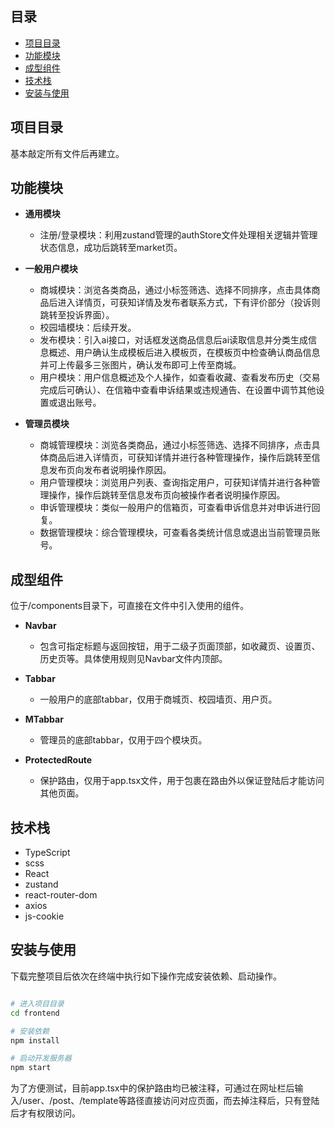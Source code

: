   ## 目录  
 
- [项目目录](#项目目录)  
- [功能模块](#功能模块)
- [成型组件](#成型组件)
- [技术栈](#技术栈)  
- [安装与使用](#安装与使用)  

## 项目目录

基本敲定所有文件后再建立。

## 功能模块  

- **通用模块**

  -  注册/登录模块：利用zustand管理的authStore文件处理相关逻辑并管理状态信息，成功后跳转至market页。

- **一般用户模块**

  -  商城模块：浏览各类商品，通过小标签筛选、选择不同排序，点击具体商品后进入详情页，可获知详情及发布者联系方式，下有评价部分（投诉则跳转至投诉界面）。
  -  校园墙模块：后续开发。
  -  发布模块：引入ai接口，对话框发送商品信息后ai读取信息并分类生成信息概述、用户确认生成模板后进入模板页，在模板页中检查确认商品信息并可上传最多三张图片，确认发布即可上传至商城。
  -  用户模块：用户信息概述及个人操作，如查看收藏、查看发布历史（交易完成后可确认）、在信箱中查看申诉结果或违规通告、在设置中调节其他设置或退出账号。

- **管理员模块**

  - 商城管理模块：浏览各类商品，通过小标签筛选、选择不同排序，点击具体商品后进入详情页，可获知详情并进行各种管理操作，操作后跳转至信息发布页向发布者说明操作原因。
  - 用户管理模块：浏览用户列表、查询指定用户，可获知详情并进行各种管理操作，操作后跳转至信息发布页向被操作者者说明操作原因。
  - 申诉管理模块：类似一般用户的信箱页，可查看申诉信息并对申诉进行回复。
  - 数据管理模块：综合管理模块，可查看各类统计信息或退出当前管理员账号。

## 成型组件

位于/components目录下，可直接在文件中引入使用的组件。

- **Navbar**
  - 包含可指定标题与返回按钮，用于二级子页面顶部，如收藏页、设置页、历史页等。具体使用规则见Navbar文件内顶部。
    
- **Tabbar**
  - 一般用户的底部tabbar，仅用于商城页、校园墙页、用户页。
    
- **MTabbar**
  - 管理员的底部tabbar，仅用于四个模块页。
  
- **ProtectedRoute**
  - 保护路由，仅用于app.tsx文件，用于包裹在路由外以保证登陆后才能访问其他页面。

## 技术栈    
  
- TypeScript
- scss  
- React
- zustand
- react-router-dom
- axios
- js-cookie

## 安装与使用  

下载完整项目后依次在终端中执行如下操作完成安装依赖、启动操作。  

```bash   

# 进入项目目录  
cd frontend  

# 安装依赖  
npm install  

# 启动开发服务器  
npm start

```
为了方便测试，目前app.tsx中的保护路由均已被注释，可通过在网址栏后输入/user、/post、/template等路径直接访问对应页面，而去掉注释后，只有登陆后才有权限访问。
